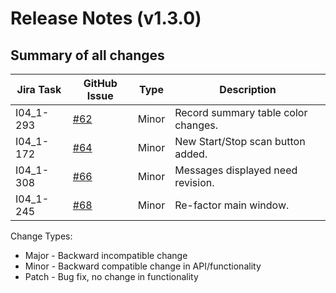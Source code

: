 Release Notes (v1.3.0)
===========================

Summary of all changes
----------------------
| Jira Task | GitHub Issue | Type | Description |
|-----------|--------------|------|-------------|
| I04_1-293 | [#62](https://github.com/DiamondLightSource/PuckBarcodeReader/issues/62) | Minor | Record summary table color changes. |
| I04_1-172 | [#64](https://github.com/DiamondLightSource/PuckBarcodeReader/issues/64) | Minor | New Start/Stop scan button added. |
| I04_1-308 | [#66](https://github.com/DiamondLightSource/PuckBarcodeReader/issues/66) | Minor | Messages displayed need revision. |
| I04_1-245 | [#68](https://github.com/DiamondLightSource/PuckBarcodeReader/issues/68) | Minor | Re-factor main window. |

Change Types:
* Major - Backward incompatible change
* Minor - Backward compatible change in API/functionality
* Patch - Bug fix, no change in functionality
